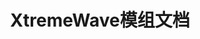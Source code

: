 ---
title: XtremeWave模组文档
titleTemplate: false
layout: home

hero:
  name: "XtremeWave Docs"
  tagline: XtremeWave模组文档
  image:
    src: /XtremeWave(Projector).png
    alt: XtremeWave Logo

features:
  - title: FinalSuspect 
    details: The Ultimate Among Us Mod for the Original Experience.
    link: FinalSuspect/
---